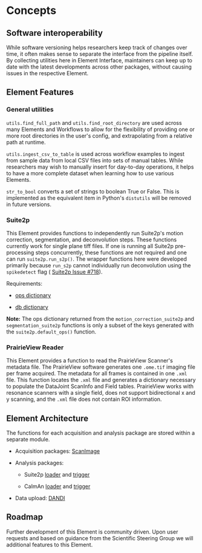 # Concepts

## Software interoperability

While software versioning helps researchers keep track of changes over time, it often
makes sense to separate the interface from the pipeline itself. By collecting utilities
here in Element Interface, maintainers can keep up to date with the latest developments
across other packages, without causing issues in the respective Element.

## Element Features

### General utilities

`utils.find_full_path` and `utils.find_root_directory` are used
across many Elements and Workflows to allow for the flexibility of providing
one or more root directories in the user's config, and extrapolating from a relative
path at runtime.

`utils.ingest_csv_to_table` is used across workflow examples to ingest from sample data
from local CSV files into sets of manual tables. While researchers may wish to manually
insert for day-to-day operations, it helps to have a more complete dataset when learning
how to use various Elements.

`str_to_bool` converts a set of strings to boolean True or False. This is implemented
as the equivalent item in Python's `distutils` will be removed in future versions.

### Suite2p

This Element provides functions to independently run Suite2p's motion correction,
segmentation, and deconvolution steps. These functions currently work for single plane
tiff files. If one is running all Suite2p pre-processing steps concurrently, these
functions are not required and one can run `suite2p.run_s2p()`. The wrapper functions
here were developed primarily because `run_s2p` cannot individually run deconvolution
using the `spikedetect` flag ( 
[Suite2p Issue #718](https://github.com/MouseLand/suite2p/issues/718)).

Requirements:

- [ops dictionary](https://suite2p.readthedocs.io/en/latest/settings.html)
  
- [db dictionary](https://github.com/MouseLand/suite2p/blob/4b6c3a95b53e5581dbab1feb26d67878db866068/jupyter/run_pipeline_tiffs_or_batch.ipynb)

**Note:** The ops dictionary returned from the `motion_correction_suite2p` and
`segmentation_suite2p` functions is only a subset of the keys generated with the
`suite2p.default_ops()` function.

### PrairieView Reader

This Element provides a function to read the PrairieView Scanner's metadata file. The
PrairieView software generates one `.ome.tif` imaging file per frame acquired. The
metadata for all frames is contained in one `.xml` file. This function locates the
`.xml` file and generates a dictionary necessary to populate the DataJoint ScanInfo and
Field tables. PrairieView works with resonance scanners with a single field, does not
support bidirectional x and y scanning, and the `.xml` file does not contain ROI
information.

## Element Architecture

The functions for each acquisition and analysis package are stored within a separate
module.

- Acquisition packages: [ScanImage](../api/element_interface/scanimage_utils)
- Analysis packages:
  
  - Suite2p [loader](../api/element_interface/suite2p_loader) and [trigger](../api/element_interface/suite2p_trigger)

  - CaImAn [loader](../api/element_interface/caiman_loader) and [trigger](../api/element_interface/run_caiman)

- Data upload: [DANDI](../api/element_interface/dandi/)

## Roadmap

Further development of this Element is community driven.  Upon user requests and based
on guidance from the Scientific Steering Group we will additional features to
this Element.
